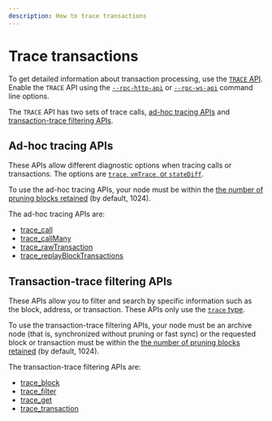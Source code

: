 ```yaml
---
description: How to trace transactions
---
```


# Trace transactions

To get detailed information about transaction processing, use the
[`TRACE` API](../../Reference/API-Methods.md#trace-methods).
Enable the `TRACE` API using the
[`--rpc-http-api`](../../Reference/CLI/CLI-Syntax.md#rpc-http-api) or
[`--rpc-ws-api`](../../Reference/CLI/CLI-Syntax.md#rpc-ws-api) command line options.

The `TRACE` API has two sets of trace calls, [ad-hoc tracing APIs](#ad-hoc-tracing-apis) and
[transaction-trace filtering APIs](#transaction-trace-filtering-apis).

## Ad-hoc tracing APIs

These APIs allow different diagnostic options when tracing calls or transactions.
The options are [`trace`, `vmTrace`, or `stateDiff`](../../Reference/Trace-Types.md).

To use the ad-hoc tracing APIs, your node must be within the
[the number of pruning blocks retained](../../Reference/CLI/CLI-Syntax.md#pruning-blocks-retained)
(by default, 1024).

The ad-hoc tracing APIs are:

* [trace_call](../../Reference/API-Methods.md#trace_call)
* [trace_callMany](../../Reference/API-Methods.md#trace_callmany)
* [trace_rawTransaction](../../Reference/API-Methods.md#trace_rawtransaction)
* [trace_replayBlockTransactions](../../Reference/API-Methods.md#trace_replayblocktransactions)

## Transaction-trace filtering APIs

These APIs allow you to filter and search by specific information such as the block, address, or transaction.
These APIs only use the [`trace` type](../../Reference/Trace-Types.md#trace).

To use the transaction-trace filtering APIs, your node must be an archive node
(that is, synchronized without pruning or fast sync) or the
requested block or transaction must be within the
[the number of pruning blocks retained](../../Reference/CLI/CLI-Syntax.md#pruning-blocks-retained)
(by default, 1024).

The transaction-trace filtering APIs are:

* [trace_block](../../Reference/API-Methods.md#trace_block)
* [trace_filter](../../Reference/API-Methods.md#trace_filter)
* [trace_get](../../Reference/API-Methods.md#trace_get)
* [trace_transaction](../../Reference/API-Methods.md#trace_transaction)
